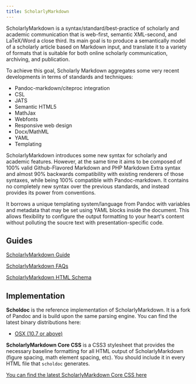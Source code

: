 ```yaml
---
title: ScholarlyMarkdown
---
```


ScholarlyMarkdown is a syntax/standard/best-practice of scholarly and academic communication that is web-first, semantic XML-second, and LaTeX/Word a close third. Its main goal is to produce a semantically model of a scholarly article based on Markdown input, and translate it to a variety of formats that is suitable for both online scholarly communication, archiving, and publication. 

To achieve this goal, Scholarly Markdown aggregates some very recent developments in terms of standards and techniques:

- Pandoc-markdown/citeproc integration
- CSL
- JATS
- Semantic HTML5
- MathJax
- Webfonts
- Responsive web design
- Docx/MathML
- YAML
- Templating

ScholarlyMarkdown introduces some new syntax for scholarly and academic features. However, at the same time it aims to be composed of 100% valid Github-Flavored Markdown and PHP Markdown Extra syntax and almost 90% backwards compatibility with existing renderers of those syntaxes, while being 100% compatible with Pandoc-markdown. It contains no completely new syntax over the previous standards, and instead provides its power from conventions.

It borrows a unique templating system/language from Pandoc with variables and metadata that may be set using YAML blocks inside the document. This allows flexibility to configure the output formatting to your heart's content without polluting the soucre text with presentation-specific code.

## Guides

[ScholarlyMarkdown Guide](Scholarly-Markdown-Guide.html)

[ScholarlyMarkdown FAQs](Scholarly-Markdown-FAQ.html)

[ScholarlyMarkdown HTML Schema](Scholarly-Markdown-HTML-Schema.html)

## Implementation

**Scholdoc** is the reference implementation of ScholarlyMarkdown. It is a fork of Pandoc and is build upon the same parsing engine. You can find the latest binary distributions here:

- [OSX (10.7 or above)](scholdoc-distribution/osx/scholdoc-0.1.1-alpha-osx.zip)

**ScholarlyMarkdown Core CSS** is a CSS3 stylesheet that provides the necessary baseline formatting for all HTML output of ScholarlyMarkdown (figure spacing, math element spacing, etc). You should include it in every HTML file that `scholdoc` generates.

[You can find the latest ScholarlyMarkdown Core CSS here](scholdoc-distribution/css/core/scholmd-core-latest.css)



